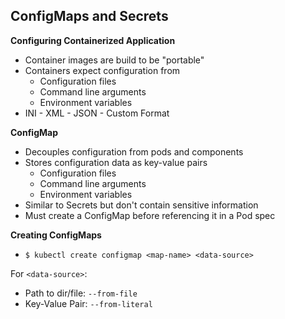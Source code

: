 ## ConfigMaps and Secrets

**Configuring Containerized Application**
- Container images are build to be "portable"
- Containers expect configuration from
    - Configuration files
    - Command line arguments
    - Environment variables
- INI - XML - JSON - Custom Format

**ConfigMap**
- Decouples configuration from pods and components
- Stores configuration data as key-value pairs
    - Configuration files 
    - Command line arguments
    - Environment variables
- Similar to Secrets but don't contain sensitive information
- Must create a ConfigMap before referencing it in a Pod spec

**Creating ConfigMaps**
- `$ kubectl create configmap <map-name> <data-source>`

For `<data-source>`:
- Path to dir/file: `--from-file`
- Key-Value Pair: `--from-literal`

